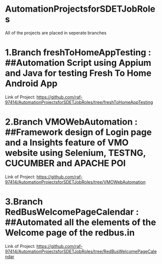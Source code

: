 # AutomationProjectsforSDETJobRoles
All of the projects are placed in seperate branches 

# 1.Branch freshToHomeAppTesting : ##Automation Script using Appium and Java for testing Fresh To Home Android App
Link of Project: https://github.com/raf-97414/AutomationProjectsforSDETJobRoles/tree/freshToHomeAppTesting

# 2.Branch VMOWebAutomation : ##Framework design of Login page and a Insights feature of VMO website using Selenium, TESTNG, CUCUMBER and APACHE POI
Link of Project: https://github.com/raf-97414/AutomationProjectsforSDETJobRoles/tree/VMOWebAutomation

# 3.Branch RedBusWelcomePageCalendar : ##Automated all the elements of the Welcome page of the redbus.in 
Link of Project: https://github.com/raf-97414/AutomationProjectsforSDETJobRoles/tree/RedBusWelcomePageCalendar
